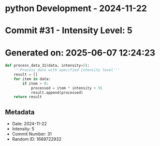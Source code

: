﻿# python Development - 2024-11-22
# Commit #31 - Intensity Level: 5
# Generated on: 2025-06-07 12:24:23
```python
def process_data_31(data, intensity=5):
    '''Process data with specified intensity level'''
    result = []
    for item in data:
        if item > 0:
            processed = item * intensity + 91
            result.append(processed)
    return result
```
## Metadata
- Date: 2024-11-22
- Intensity: 5
- Commit Number: 31
- Random ID: 1689722932
